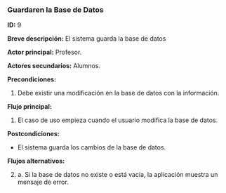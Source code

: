 ### Guardaren la Base de Datos

**ID:** 9

**Breve descripción:** El sistema guarda la base de datos

**Actor principal:** Profesor.

**Actores secundarios:** Alumnos.

**Precondiciones:**

1. Debe existir una modificación en la base de datos con la información.

**Flujo principal:**

1. El caso de uso empieza cuando el usuario modifica la base de datos.


**Postcondiciones:**

*  El sistema guarda los cambios de la base de datos.

**Flujos alternativos:**

2. a. Si la base de datos no existe o está vacía, la aplicación muestra un mensaje de error.
